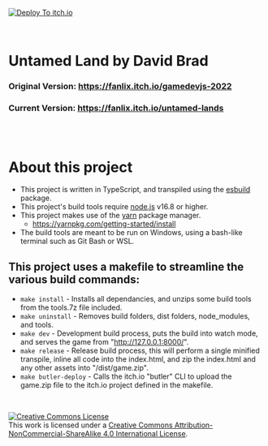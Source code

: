 [![Deploy To itch.io](https://github.com/dbrad/gamedev-js-2022/actions/workflows/deploy-to-itch-io.yml/badge.svg?branch=main)](https://github.com/dbrad/gamedev-js-2022/actions/workflows/deploy-to-itch-io.yml)

<br />

# Untamed Land by David Brad

### Original Version: https://fanlix.itch.io/gamedevjs-2022
### Current Version: https://fanlix.itch.io/untamed-lands

<br />
<br />

# About this project
- This project is written in TypeScript, and transpiled using the [esbuild](https://esbuild.github.io/) package.
- This project's build tools require [node.js](https://nodejs.org/en/download/) v16.8 or higher.
- This project makes use of the [yarn](https://yarnpkg.com/getting-started) package manager.
    - https://yarnpkg.com/getting-started/install
- The build tools are meant to be run on Windows, using a bash-like terminal such as Git Bash or WSL.

## This project uses a makefile to streamline the various build commands:
- ```make install``` - Installs all dependancies, and unzips some build tools from the tools.7z file included.
- ```make uninstall``` - Removes build folders, dist folders, node_modules, and tools.
- ```make dev``` - Development build process, puts the build into watch mode, and serves the game from "http://127.0.0.1:8000/".
- ```make release``` - Release build process, this will perform a single minified transpile, inline all code into the index.html, and zip the index.html and any other assets into "/dist/game.zip".
- ```make butler-deploy``` - Calls the itch.io "butler" CLI to upload the game.zip file to the itch.io project defined in the makefile.

<br />

[![Creative Commons License](https://i.creativecommons.org/l/by-nc-sa/4.0/80x15.png)](http://creativecommons.org/licenses/by-nc-sa/4.0/)  
This work is licensed under a [Creative Commons Attribution-NonCommercial-ShareAlike 4.0 International License](http://creativecommons.org/licenses/by-nc-sa/4.0/).
